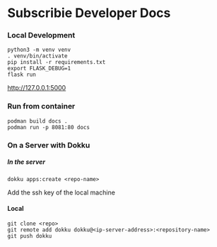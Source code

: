 # Subscribie Developer Docs

### Local Development
```
python3 -m venv venv
. venv/bin/activate
pip install -r requirements.txt
export FLASK_DEBUG=1
flask run
```
http://127.0.0.1:5000

### Run from container
```
podman build docs .
podman run -p 8081:80 docs
```

### On a Server with Dokku

##### In the server
```
dokku apps:create <repo-name>
```
Add the ssh key of the local machine

#### Local 
```
git clone <repo>
git remote add dokku dokku@<ip-server-address>:<repository-name>
git push dokku
```








 

